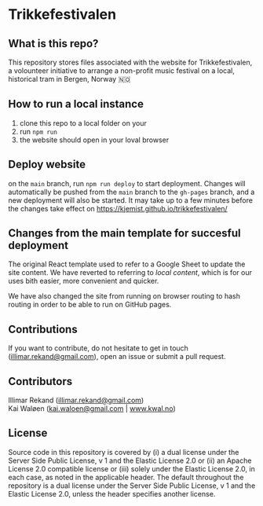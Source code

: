# Trikkefestivalen

## What is this repo?
This repository stores files associated with the website for Trikkefestivalen, a volounteer initiative to arrange a non-profit music festival on a local, historical tram in Bergen, Norway :norway:


## How to run a local instance

1. clone this repo to a local folder on your 
2. run `npm run`
3. the website should open in your loval browser

## Deploy website

on the `main` branch, run `npm run deploy` to start deployment. Changes will automatically be pushed from the `main` branch to the `gh-pages` branch, and a new deployment will also be started. It may take up to a few minutes before the changes take effect on https://kjemist.github.io/trikkefestivalen/ 

## Changes from the main template for succesful deployment

The original React template used to refer to a Google Sheet to update the site content. We have reverted to referring to *local content*, which is for our uses bith easier, more convenient and quicker. 

We have also changed the site from running on browser routing to hash routing in order to be able to run on GitHub pages.

## Contributions

If you want to contribute, do not hesitate to get in touch (illimar.rekand@gmail.com), open an issue or submit a pull request.

## Contributors

Illimar Rekand (illimar.rekand@gmail.com) \
Kai Waløen (kai.waloen@gmail.com | www.kwal.no)

## License

Source code in this repository is covered by (i) a dual license under the Server
Side Public License, v 1 and the Elastic License 2.0 or (ii) an Apache License
2.0 compatible license or (iii) solely under the Elastic License 2.0, in each
case, as noted in the applicable header. The default throughout the repository
is a dual license under the Server Side Public License, v 1 and the Elastic
License 2.0, unless the header specifies another license.
